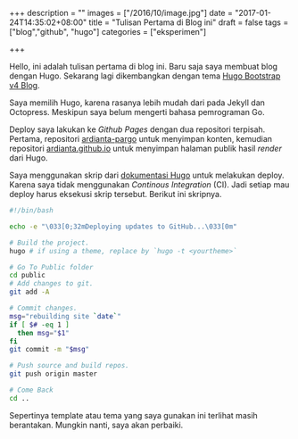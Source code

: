 +++
description = ""
images = ["/2016/10/image.jpg"]
date = "2017-01-24T14:35:02+08:00"
title = "Tulisan Pertama di Blog ini"
draft = false
tags = ["blog","github", "hugo"]
categories = ["eksperimen"]

+++


Hello, ini adalah tulisan pertama di blog ini. Baru saja saya membuat blog
dengan Hugo. Sekarang lagi dikembangkan dengan tema [Hugo Bootstrap v4 Blog](https://github.com/alanorth/hugo-theme-bootstrap4-blog).

Saya memilih Hugo, karena rasanya lebih mudah dari pada Jekyll dan Octopress.
Meskipun saya belum mengerti bahasa pemrograman Go.

Deploy saya lakukan ke _Github Pages_ dengan dua repositori terpisah. Pertama,
repositori [ardianta-pargo](https://github.com/ardianta/ardianta-pargo) untuk
menyimpan konten, kemudian repositori [ardianta.github.io](https://github.com/ardianta/ardianta.github.io)
untuk menyimpan halaman publik hasil _render_ dari Hugo.

Saya menggunakan skrip dari [dokumentasi Hugo](https://gohugo.io/tutorials/github-pages-blog/) untuk melakukan deploy.
Karena saya tidak menggunakan _Continous Integration_ (CI). Jadi setiap
mau deploy harus eksekusi skrip tersebut. Berikut ini skripnya.

```bash
#!/bin/bash

echo -e "\033[0;32mDeploying updates to GitHub...\033[0m"

# Build the project.
hugo # if using a theme, replace by `hugo -t <yourtheme>`

# Go To Public folder
cd public
# Add changes to git.
git add -A

# Commit changes.
msg="rebuilding site `date`"
if [ $# -eq 1 ]
  then msg="$1"
fi
git commit -m "$msg"

# Push source and build repos.
git push origin master

# Come Back
cd ..

```

Sepertinya template atau tema yang saya gunakan ini terlihat masih berantakan.
Mungkin nanti, saya akan perbaiki.
